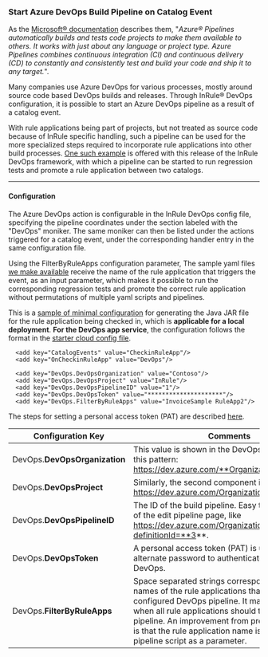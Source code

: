 ### Start Azure DevOps Build Pipeline on Catalog Event

As the [Microsoft® documentation](https://docs.microsoft.com/en-us/azure/devops/pipelines/?view=azure-devops) describes them, "*Azure® Pipelines automatically builds and tests code projects to make them available to others. It works with just about any language or project type. Azure Pipelines combines continuous integration (CI) and continuous delivery (CD) to constantly and consistently test and build your code and ship it to any target.*".

Many companies use Azure DevOps for various processes, mostly around source code based DevOps builds and releases.  Through InRule® DevOps configuration, it is possible to start an Azure DevOps pipeline as a result of a catalog event.

With rule applications being part of projects, but not treated as source code because of InRule specific handling, such a pipeline can be used for the more specialized steps required to incorporate rule applications into other build processes.  [One such example](../devops) is offered with this release of the InRule DevOps framework, with which a pipeline can be started to run regression tests and promote a rule application between two catalogs.

---
#### Configuration

The Azure DevOps action is configurable in the InRule DevOps config file, specifying the pipeline coordinates under the section labeled with the "DevOps" moniker.  The same moniker can then be listed under the actions triggered for a catalog event, under the corresponding handler entry in the same configuration file.

Using the FilterByRuleApps configuration parameter, The sample yaml files [we make available](../devops/yaml) receive the name of the rule application that triggers the event, as an input parameter, which makes it possible to run the corresponding regression tests and promote the correct rule application without permutations of multiple yaml scripts and pipelines.

This is a [sample of minimal configuration](../config/InRuleCICD_DevOps.config) for generating the Java JAR file for the rule application being checked in, which is **applicable for a local deployment**.  **For the DevOps app service**, the configuration follows the format in the [starter cloud config file](../config/InRule.CICD.Runtime.Service.config.json).

````
  <add key="CatalogEvents" value="CheckinRuleApp"/>
  <add key="OnCheckinRuleApp" value="DevOps"/>

  <add key="DevOps.DevOpsOrganization" value="Contoso"/>
  <add key="DevOps.DevOpsProject" value="InRule"/>
  <add key="DevOps.DevOpsPipelineID" value="1"/>
  <add key="DevOps.DevOpsToken" value="*********************"/>
  <add key="DevOps.FilterByRuleApps" value="InvoiceSample RuleApp2"/>
````

The steps for setting a personal access token (PAT) are described [here](https://docs.microsoft.com/en-us/azure/devops/organizations/accounts/use-personal-access-tokens-to-authenticate).

|Configuration Key | Comments
--- | ---
|DevOps.**DevOpsOrganization**| This value is shown in the DevOps URL following this pattern: https://dev.azure.com/**Organization**/Project
|DevOps.**DevOpsProject**| Similarly, the second component in https://dev.azure.com/Organization/**Project**.
|DevOps.**DevOpsPipelineID**| The ID of the build pipeline.  Easy to find in the URL of the edit pipeline page, like https://dev.azure.com/Organization/Project/_build?definitionId=**3**.
|DevOps.**DevOpsToken**| A personal access token (PAT) is used as an alternate password to authenticate into Azure DevOps.
|DevOps.**FilterByRuleApps**| Space separated strings corresponding to the names of the rule applications that will trigger the configured DevOps pipeline.  It may be empty for when all rule applications should trigger the pipeline.  An improvement from previous versions is that the rule application name is passed to the pipeline script as a parameter.
